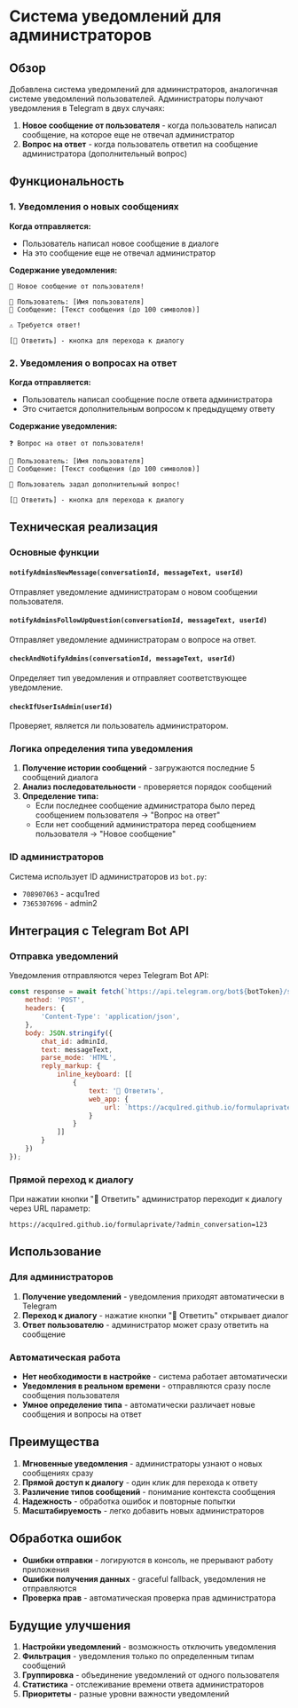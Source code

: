 # Система уведомлений для администраторов

## Обзор

Добавлена система уведомлений для администраторов, аналогичная системе уведомлений пользователей. Администраторы получают уведомления в Telegram в двух случаях:

1. **Новое сообщение от пользователя** - когда пользователь написал сообщение, на которое еще не отвечал администратор
2. **Вопрос на ответ** - когда пользователь ответил на сообщение администратора (дополнительный вопрос)

## Функциональность

### 1. Уведомления о новых сообщениях

**Когда отправляется:**
- Пользователь написал новое сообщение в диалоге
- На это сообщение еще не отвечал администратор

**Содержание уведомления:**
```
📨 Новое сообщение от пользователя!

👤 Пользователь: [Имя пользователя]
📝 Сообщение: [Текст сообщения (до 100 символов)]

⚠️ Требуется ответ!

[💬 Ответить] - кнопка для перехода к диалогу
```

### 2. Уведомления о вопросах на ответ

**Когда отправляется:**
- Пользователь написал сообщение после ответа администратора
- Это считается дополнительным вопросом к предыдущему ответу

**Содержание уведомления:**
```
❓ Вопрос на ответ от пользователя!

👤 Пользователь: [Имя пользователя]
📝 Сообщение: [Текст сообщения (до 100 символов)]

💬 Пользователь задал дополнительный вопрос!

[💬 Ответить] - кнопка для перехода к диалогу
```

## Техническая реализация

### Основные функции

#### `notifyAdminsNewMessage(conversationId, messageText, userId)`
Отправляет уведомление администраторам о новом сообщении пользователя.

#### `notifyAdminsFollowUpQuestion(conversationId, messageText, userId)`
Отправляет уведомление администраторам о вопросе на ответ.

#### `checkAndNotifyAdmins(conversationId, messageText, userId)`
Определяет тип уведомления и отправляет соответствующее уведомление.

#### `checkIfUserIsAdmin(userId)`
Проверяет, является ли пользователь администратором.

### Логика определения типа уведомления

1. **Получение истории сообщений** - загружаются последние 5 сообщений диалога
2. **Анализ последовательности** - проверяется порядок сообщений
3. **Определение типа:**
   - Если последнее сообщение администратора было перед сообщением пользователя → "Вопрос на ответ"
   - Если нет сообщений администратора перед сообщением пользователя → "Новое сообщение"

### ID администраторов

Система использует ID администраторов из `bot.py`:
- `708907063` - acqu1red
- `7365307696` - admin2

## Интеграция с Telegram Bot API

### Отправка уведомлений

Уведомления отправляются через Telegram Bot API:
```javascript
const response = await fetch(`https://api.telegram.org/bot${botToken}/sendMessage`, {
    method: 'POST',
    headers: {
        'Content-Type': 'application/json',
    },
    body: JSON.stringify({
        chat_id: adminId,
        text: messageText,
        parse_mode: 'HTML',
        reply_markup: {
            inline_keyboard: [[
                {
                    text: '💬 Ответить',
                    web_app: {
                        url: `https://acqu1red.github.io/formulaprivate/?admin_conversation=${conversationId}`
                    }
                }
            ]]
        }
    })
});
```

### Прямой переход к диалогу

При нажатии кнопки "💬 Ответить" администратор переходит к диалогу через URL параметр:
```
https://acqu1red.github.io/formulaprivate/?admin_conversation=123
```

## Использование

### Для администраторов

1. **Получение уведомлений** - уведомления приходят автоматически в Telegram
2. **Переход к диалогу** - нажатие кнопки "💬 Ответить" открывает диалог
3. **Ответ пользователю** - администратор может сразу ответить на сообщение

### Автоматическая работа

- **Нет необходимости в настройке** - система работает автоматически
- **Уведомления в реальном времени** - отправляются сразу после сообщения пользователя
- **Умное определение типа** - автоматически различает новые сообщения и вопросы на ответ

## Преимущества

1. **Мгновенные уведомления** - администраторы узнают о новых сообщениях сразу
2. **Прямой доступ к диалогу** - один клик для перехода к ответу
3. **Различение типов сообщений** - понимание контекста сообщения
4. **Надежность** - обработка ошибок и повторные попытки
5. **Масштабируемость** - легко добавить новых администраторов

## Обработка ошибок

- **Ошибки отправки** - логируются в консоль, не прерывают работу приложения
- **Ошибки получения данных** - graceful fallback, уведомления не отправляются
- **Проверка прав** - автоматическая проверка прав администратора

## Будущие улучшения

1. **Настройки уведомлений** - возможность отключить уведомления
2. **Фильтрация** - уведомления только по определенным типам сообщений
3. **Группировка** - объединение уведомлений от одного пользователя
4. **Статистика** - отслеживание времени ответа администраторов
5. **Приоритеты** - разные уровни важности уведомлений
